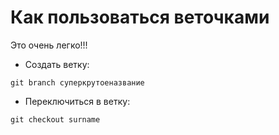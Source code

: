 # Как пользоваться веточками
Это очень легко!!!


* Создать ветку: 

`git branch суперкрутоеназвание`

* Переключиться в ветку: 

`git checkout surname`
